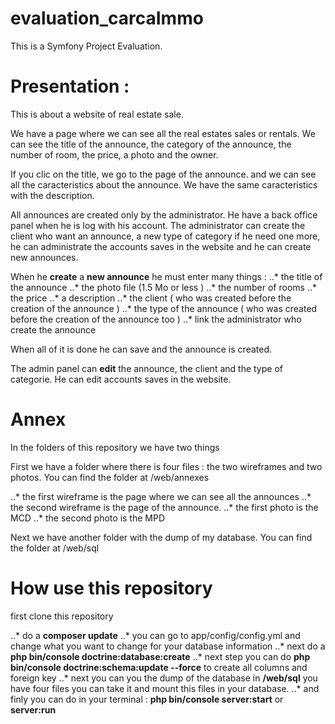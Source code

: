 evaluation_carcaImmo
====================

This is a Symfony Project Evaluation.

# **Presentation** :

This is about a website of real estate sale.

We have a page where we can see all the real estates sales or rentals.
We can see the title of the announce, the category of the announce, the number of room, the price, a photo and the owner.

If you clic on the title, we go to the page of the announce. and we can see all the caracteristics about the announce. We have the same caracteristics with the description.

All announces are created only by the administrator. He have a back office panel when he is log with his account.
The administrator can create the client who want an announce, a new type of category if he need one more, he can administrate the accounts saves in the website and he can create new announces.

When he **create** a **new announce** he must enter many things :
..* the title of the announce
..* the photo file (1.5 Mo or less )
..* the number of rooms
..* the price
..* a description
..* the client ( who was created before the creation of the announce )
..* the type of the announce ( who was created before the creation of the announce too )
..* link the administrator who create the announce

When all of it is done he can save and the announce is created.

The admin panel can **__edit__** the announce, the client and the type of categorie.
He can edit accounts saves in the website.

# **Annex**

In the folders of this repository we have two things

First we have a folder where there is  four files : the two wireframes and two photos.
You can find the folder at /web/annexes

..* the first wireframe is the page where we can see all the announces
..* the second wireframe is the page of the announce.
..* the first photo is the MCD
..* the second photo is the MPD

Next we have another folder with the dump of my database.
You can find the folder at /web/sql


# **How use this repository**

first clone this repository

..* do a **__composer update__**
..* you can go to app/config/config.yml and change what you want to change for your database information
..* next do a **__php bin/console doctrine:database:create__**
..* next step you can do **__php bin/console doctrine:schema:update --force__** to create all columns and foreign key
..* next you can you the dump of the database in **/web/sql** you have four files you can take it and mount this files in your database.
..* and finly you can do in your terminal : **__php bin/console server:start__** or **__server:run__**
